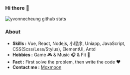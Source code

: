### Hi there :ice_cream:


<!--
**YvonneCheung/YvonneCheung** is a ✨ _special_ ✨ repository because its `README.md` (this file) appears on your GitHub profile.

Here are some ideas to get you started:

- 🔭 I’m currently working on ...
- 🌱 I’m currently learning ...
- 👯 I’m looking to collaborate on ...
- 🤔 I’m looking for help with ...
- 💬 Ask me about ...
- 📫 How to reach me: ...
- 😄 Pronouns: ...
- ⚡ Fun fact: ...
-->
![yvonnecheung github stats](https://github-readme-stats.vercel.app/api?username=yvonnecheung&count_private=true&show_icons=true&theme=dracula)

### About

-  **Skills :** Vue, React, Nodejs, 小程序, Uniapp, JavaScript, CSS(Scss/Less/Stylus), ElementUI, Antd
-  **Hobbies :** Game :video_game: & Music :headphones: & Fit :dancer:
-  **Fact :** First solve the problem, then write the code :heart:
-  **Contact me :** [Moxmoon](mailto:xixixixiao@hotmail.com)
